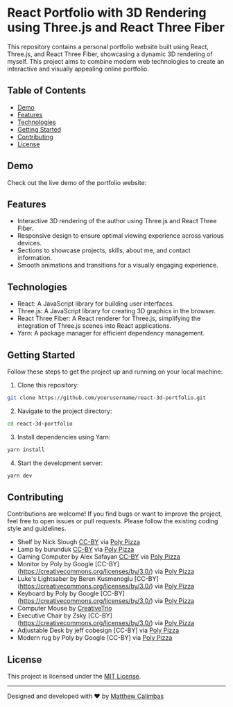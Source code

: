 # React Portfolio with 3D Rendering using Three.js and React Three Fiber

This repository contains a personal portfolio website built using React, Three.js, and React Three Fiber, showcasing a dynamic 3D rendering of myself. This project aims to combine modern web technologies to create an interactive and visually appealing online portfolio.

## Table of Contents

- [Demo](#demo)
- [Features](#features)
- [Technologies](#technologies)
- [Getting Started](#getting-started)
- [Contributing](#contributing)
- [License](#license)

## Demo

Check out the live demo of the portfolio website:

## Features

- Interactive 3D rendering of the author using Three.js and React Three Fiber.
- Responsive design to ensure optimal viewing experience across various devices.
- Sections to showcase projects, skills, about me, and contact information.
- Smooth animations and transitions for a visually engaging experience.

## Technologies

- React: A JavaScript library for building user interfaces.
- Three.js: A JavaScript library for creating 3D graphics in the browser.
- React Three Fiber: A React renderer for Three.js, simplifying the integration of Three.js scenes into React applications.
- Yarn: A package manager for efficient dependency management.

## Getting Started

Follow these steps to get the project up and running on your local machine:

1. Clone this repository:

```bash
git clone https://github.com/yourusername/react-3d-portfolio.git
```

2. Navigate to the project directory:

```bash
cd react-3d-portfolio
```

3. Install dependencies using Yarn:

```bash
yarn install
```

4. Start the development server:

```bash
yarn dev
```

## Contributing

Contributions are welcome! If you find bugs or want to improve the project, feel free to open issues or pull requests. Please follow the existing coding style and guidelines.

- Shelf by Nick Slough [CC-BY](https://creativecommons.org/licenses/by/3.0/) via [Poly Pizza](https://poly.pizza/m/Wtd7rX7DGl)
- Lamp by burunduk [CC-BY](https://creativecommons.org/licenses/by/3.0/) via [Poly Pizza](https://poly.pizza/m/OQ2HurCvOz)
- Gaming Computer by Alex Safayan [CC-BY](https://creativecommons.org/licenses/by/3.0/) via [Poly Pizza](https://poly.pizza/m/5cN7W4ufoII)
- Monitor by Poly by Google [CC-BY] (https://creativecommons.org/licenses/by/3.0/) via [Poly Pizza](https://poly.pizza/m/e8cELDeDuTr)
- Luke's Lightsaber by Beren Kusmenoglu [CC-BY] (https://creativecommons.org/licenses/by/3.0/) via [Poly Pizza](https://poly.pizza/m/36AnCHRQmia)
- Keyboard by Poly by Google [CC-BY] (https://creativecommons.org/licenses/by/3.0/) via [Poly Pizza](https://poly.pizza/m/3oFfQCSsUmQ)
- Computer Mouse by [CreativeTrio](https://poly.pizza/m/V2Ebx3pvo4)
- Executive Chair by Zsky [CC-BY] (https://creativecommons.org/licenses/by/3.0/) via [Poly Pizza](https://poly.pizza/m/hW11P9DDXa)
- Adjustable Desk by jeff cobesign [CC-BY] via [Poly Pizza](https://poly.pizza/m/7Z0bva7ec1s)
- Modern rug by Poly by Google [CC-BY] via [Poly Pizza](https://poly.pizza/m/6acMdZwnCkQ)


## License

This project is licensed under the [MIT License](LICENSE).

---

Designed and developed with ❤️ by [Matthew Calimbas](https://www.mattcalimbas.com)